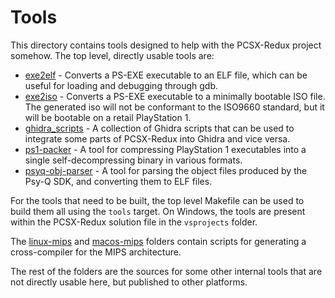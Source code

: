 # Tools

This directory contains tools designed to help with the PCSX-Redux project somehow. The top level, directly usable tools are:

* [exe2elf](exe2elf) - Converts a PS-EXE executable to an ELF file, which can be useful for loading and debugging through gdb.
* [exe2iso](exe2iso) - Converts a PS-EXE executable to a minimally bootable ISO file. The generated iso will not be conformant to the ISO9660 standard, but it will be bootable on a retail PlayStation 1.
* [ghidra_scripts](ghidra_scripts) - A collection of Ghidra scripts that can be used to integrate some parts of PCSX-Redux into Ghidra and vice versa.
* [ps1-packer](ps1-packer) - A tool for compressing PlayStation 1 executables into a single self-decompressing binary in various formats.
* [psyq-obj-parser](psyq-obj-parser) - A tool for parsing the object files produced by the Psy-Q SDK, and converting them to ELF files.

For the tools that need to be built, the top level Makefile can be used to build them all using the `tools` target. On Windows, the tools are present within the PCSX-Redux solution file in the `vsprojects` folder.

The [linux-mips](linux-mips) and [macos-mips](macos-mips) folders contain scripts for generating a cross-compiler for the MIPS architecture.

The rest of the folders are the sources for some other internal tools that are not directly usable here, but published to other platforms.
